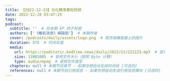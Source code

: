 ```yaml
---
title: 【2022-12-23】马化腾羡慕短视频
date: 2022-12-28 03:47:25
tags:
podcast:
  subtitle: ''  # 你本期 EP 的子标题
  authors: ['《睡前消息》编辑部']  # 本期作者
  cover: /podcasts/daily/assets/logo.png  # 网页端播放器上的图片
  duration: 575  # 时间长度
  media:
    url: https://podstatic.bedtime.news/daily/2022/12/221223.mp3  # 音频文件
    size: 13801005  # 音频文件大小（按照 Byte 计算）
    type: audio/mpeg  # 音频文件类型
  chapters: null # 本期节目章节 - 如果你想自动生成时间线 [可选的]
  references: null # 本期节目引用信息 - 如果你想自动生成引用信息模块 [可选的]
---
```

